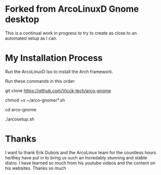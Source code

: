 # Forked from ArcoLinuxD Gnome desktop

This is a continual work in progress to try to create as close to an automated setup as I can.

# My Installation Process

Run the ArcoLinuxD Iso to install the Arch framework.

Run these commands in this order:


git clone https://github.com/Vicck-tech/arco-gnome

chmod +x ~/arco-gnome/*.sh 

cd arco-gnome

./arcosetup.sh


# Thanks

I want to thank Erik Dubois and the ArcoLinux team for the countless hours he/they have put in to bring us such an incredably stunning and stable distro. I have learned so much from his youtube videos and the content on his websites. Thanks so much
